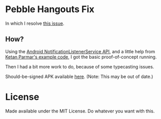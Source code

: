 Pebble Hangouts Fix
===================

In which I resolve [this issue][pebble_issue].


How?
----

Using the [Android NotificationListenerService API][nlsapi], and a little help from
[Ketan Parmar's example code][kpbird], I got the basic proof-of-concept running.

Then I had a bit more work to do, because of some typecasting issues.

Should-be-signed APK available [here][apk]. (Note: This may be out of date.)

[pebble_issue]:  http://forums.getpebble.com/discussion/9916/colon-in-hangouts-notifications-cutting-off-message
[nlsapi]: https://developer.android.com/reference/android/service/notification/NotificationListenerService.html
[kpbird]: http://www.kpbird.com/2013/07/android-notificationlistenerservice.html
[apk]: https://dl.dropboxusercontent.com/u/1179152/pebble_hangouts.apk


License
=======

Made available under the MIT License. Do whatever you want with this.
